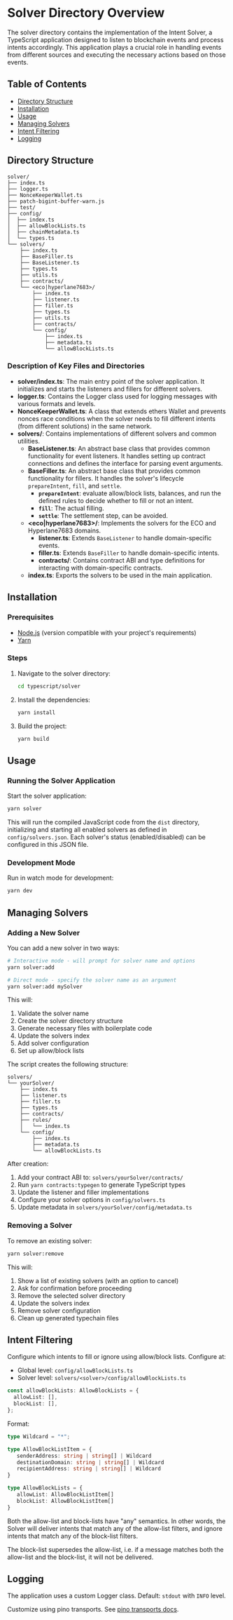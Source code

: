 # Solver Directory Overview

The solver directory contains the implementation of the Intent Solver, a TypeScript application designed to listen to blockchain events and process intents accordingly. This application plays a crucial role in handling events from different sources and executing the necessary actions based on those events.

## Table of Contents

- [Directory Structure](#directory-structure)
- [Installation](#installation)
- [Usage](#usage)
- [Managing Solvers](#managing-solvers)
- [Intent Filtering](#intent-filtering)
- [Logging](#logging)

## Directory Structure

```
solver/
├── index.ts
├── logger.ts
├── NonceKeeperWallet.ts
├── patch-bigint-buffer-warn.js
├── test/
├── config/
│  ├── index.ts
│  ├── allowBlockLists.ts
│  ├── chainMetadata.ts
│  └── types.ts
└── solvers/
    ├── index.ts
    ├── BaseFiller.ts
    ├── BaseListener.ts
    ├── types.ts
    ├── utils.ts
    ├── contracts/
    └── <eco|hyperlane7683>/
        ├── index.ts
        ├── listener.ts
        ├── filler.ts
        ├── types.ts
        ├── utils.ts
        ├── contracts/
        └── config/
            ├── index.ts
            ├── metadata.ts
            └── allowBlockLists.ts
```

### Description of Key Files and Directories

- **solver/index.ts**: The main entry point of the solver application. It initializes and starts the listeners and fillers for different solvers.
- **logger.ts**: Contains the Logger class used for logging messages with various formats and levels.
- **NonceKeeperWallet.ts**: A class that extends ethers Wallet and prevents nonces race conditions when the solver needs to fill different intents (from different solutions) in the same network.
- **solvers/**: Contains implementations of different solvers and common utilities.
  - **BaseListener.ts**: An abstract base class that provides common functionality for event listeners. It handles setting up contract connections and defines the interface for parsing event arguments.
  - **BaseFiller.ts**: An abstract base class that provides common functionality for fillers. It handles the solver's lifecycle `prepareIntent`, `fill`, and `settle`.
    - **`prepareIntent`**: evaluate allow/block lists, balances, and run the defined rules to decide whether to fill or not an intent.
    - **`fill`**: The actual filling.
    - **`settle`**: The settlement step, can be avoided.
  - **<eco|hyperlane7683>/**: Implements the solvers for the ECO and Hyperlane7683 domains.
    - **listener.ts**: Extends `BaseListener` to handle domain-specific events.
    - **filler.ts**: Extends `BaseFiller` to handle domain-specific intents.
    - **contracts/**: Contains contract ABI and type definitions for interacting with domain-specific contracts.
  - **index.ts**: Exports the solvers to be used in the main application.

## Installation

### Prerequisites

- [Node.js](https://nodejs.org/) (version compatible with your project's requirements)
- [Yarn](https://yarnpkg.com/)

### Steps

1. Navigate to the solver directory:

   ```sh
   cd typescript/solver
   ```

2. Install the dependencies:

   ```sh
   yarn install
   ```

3. Build the project:

   ```sh
   yarn build
   ```

## Usage

### Running the Solver Application

Start the solver application:

```sh
yarn solver
```

This will run the compiled JavaScript code from the `dist` directory, initializing and starting all enabled solvers as defined in `config/solvers.json`. Each solver's status (enabled/disabled) can be configured in this JSON file.

### Development Mode

Run in watch mode for development:

```sh
yarn dev
```

## Managing Solvers

### Adding a New Solver

You can add a new solver in two ways:

```sh
# Interactive mode - will prompt for solver name and options
yarn solver:add

# Direct mode - specify the solver name as an argument
yarn solver:add mySolver
```

This will:

1. Validate the solver name
2. Create the solver directory structure
3. Generate necessary files with boilerplate code
4. Update the solvers index
5. Add solver configuration
6. Set up allow/block lists

The script creates the following structure:

```
solvers/
└── yourSolver/
    ├── index.ts
    ├── listener.ts
    ├── filler.ts
    ├── types.ts
    ├── contracts/
    ├── rules/
    │   └── index.ts
    └── config/
        ├── index.ts
        ├── metadata.ts
        └── allowBlockLists.ts
```

After creation:

1. Add your contract ABI to: `solvers/yourSolver/contracts/`
2. Run `yarn contracts:typegen` to generate TypeScript types
3. Update the listener and filler implementations
4. Configure your solver options in `config/solvers.ts`
5. Update metadata in `solvers/yourSolver/config/metadata.ts`

### Removing a Solver

To remove an existing solver:

```sh
yarn solver:remove
```

This will:

1. Show a list of existing solvers (with an option to cancel)
2. Ask for confirmation before proceeding
3. Remove the selected solver directory
4. Update the solvers index
5. Remove solver configuration
6. Clean up generated typechain files

## Intent Filtering

Configure which intents to fill or ignore using allow/block lists. Configure at:

- Global level: `config/allowBlockLists.ts`
- Solver level: `solvers/<solver>/config/allowBlockLists.ts`

```typescript
const allowBlockLists: AllowBlockLists = {
  allowList: [],
  blockList: [],
};
```

Format:

```typescript
type Wildcard = "*";

type AllowBlockListItem = {
   senderAddress: string | string[] | Wildcard
   destinationDomain: string | string[] | Wildcard
   recipientAddress: string | string[] | Wildcard
}

type AllowBlockLists = {
   allowList: AllowBlockListItem[]
   blockList: AllowBlockListItem[]
}
```

Both the allow-list and block-lists have "any" semantics. In other words, the Solver will deliver intents that match any of the allow-list filters, and ignore intents that match any of the block-list filters.

The block-list supersedes the allow-list, i.e. if a message matches both the allow-list and the block-list, it will not be delivered.

## Logging

The application uses a custom Logger class. Default: `stdout` with `INFO` level.

Customize using pino transports. See [pino transports docs](https://github.com/pinojs/pino/blob/main/docs/transports.md).
